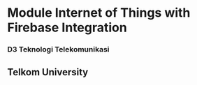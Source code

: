 # Module Internet of Things with Firebase Integration

### D3 Teknologi Telekomunikasi

## Telkom University
